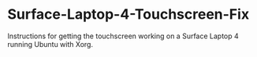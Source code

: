 # Surface-Laptop-4-Touchscreen-Fix
Instructions for getting the touchscreen working on a Surface Laptop 4 running Ubuntu with Xorg.
